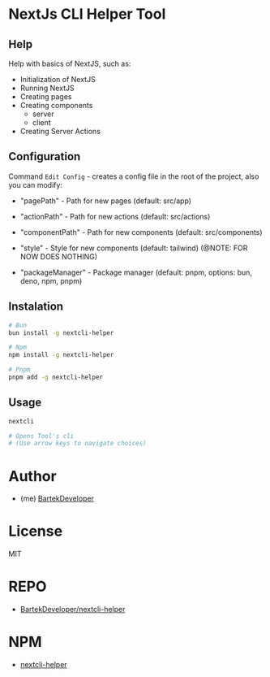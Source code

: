 # NextJs CLI Helper Tool

## Help

Help with basics of NextJS, such as:
- Initialization of NextJS
- Running NextJS
- Creating pages
- Creating components
    - server
    - client
- Creating Server Actions


## Configuration

Command `Edit Config` - creates a config file in the root of the project, also you can modify:
    
- "pagePath" - Path for new pages (default: src/app)

- "actionPath" - Path for new actions (default: src/actions)

- "componentPath" - Path for new components (default: src/components)

- "style" - Style for new components (default: tailwind) (@NOTE: FOR NOW DOES NOTHING)

- "packageManager" - Package manager (default: pnpm, options: bun, deno, npm, pnpm)


## Instalation

```bash
# Bun
bun install -g nextcli-helper

# Npm
npm install -g nextcli-helper

# Pnpm
pnpm add -g nextcli-helper
```


## Usage

```bash
nextcli
```

```bash
# Opens Tool's cli
# (Use arrow keys to navigate choices)
```

# Author

- (me) [BartekDeveloper](https://github.com/BartekDeveloper)


# License

MIT

# REPO
- [BartekDeveloper/nextcli-helper](https://github.com/BartekDeveloper/nextcli-helper)

# NPM

- [nextcli-helper](https://www.npmjs.com/package/nextcli-helper?activeTab=readme)

